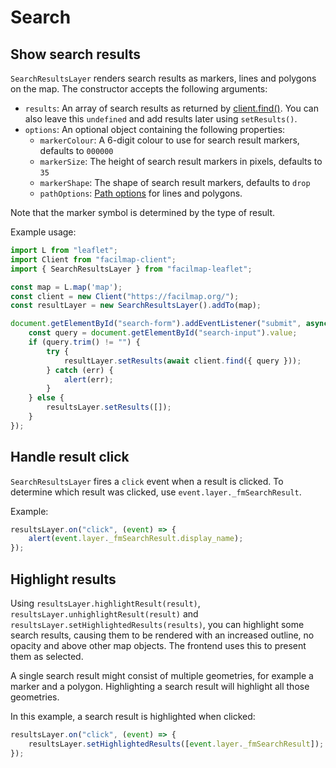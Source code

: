 # Search

## Show search results

`SearchResultsLayer` renders search results as markers, lines and polygons on the map. The constructor accepts the following arguments:
* `results`: An array of search results as returned by [client.find()](../client/methods.md#find-data). You can also leave this `undefined` and add results later using `setResults()`.
* `options`: An optional object containing the following properties:
	* `markerColour`: A 6-digit colour to use for search result markers, defaults to `000000`
	* `markerSize`: The height of search result markers in pixels, defaults to `35`
	* `markerShape`: The shape of search result markers, defaults to `drop`
	* `pathOptions`: [Path options](https://leafletjs.com/reference.html#path-option) for lines and polygons.

Note that the marker symbol is determined by the type of result.

Example usage:
```javascript
import L from "leaflet";
import Client from "facilmap-client";
import { SearchResultsLayer } from "facilmap-leaflet";

const map = L.map('map');
const client = new Client("https://facilmap.org/");
const resultLayer = new SearchResultsLayer().addTo(map);

document.getElementById("search-form").addEventListener("submit", async () => {
	const query = document.getElementById("search-input").value;
	if (query.trim() != "") {
		try {
			resultLayer.setResults(await client.find({ query }));
		} catch (err) {
			alert(err);
		}
	} else {
		resultsLayer.setResults([]);
	}
});
```

## Handle result click

`SearchResultsLayer` fires a `click` event when a result is clicked. To determine which result was clicked, use `event.layer._fmSearchResult`.

Example:
```javascript
resultsLayer.on("click", (event) => {
	alert(event.layer._fmSearchResult.display_name);
});
```

## Highlight results

Using `resultsLayer.highlightResult(result)`, `resultsLayer.unhighlightResult(result)` and `resultsLayer.setHighlightedResults(results)`, you can highlight some search results, causing them to be rendered with an increased outline, no opacity and above other map objects. The frontend uses this to present them as selected.

A single search result might consist of multiple geometries, for example a marker and a polygon. Highlighting a search result will highlight all those geometries.

In this example, a search result is highlighted when clicked:
```javascript
resultsLayer.on("click", (event) => {
	resultsLayer.setHighlightedResults([event.layer._fmSearchResult]);
});
```